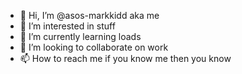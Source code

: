 - 👋 Hi, I’m @asos-markkidd aka me
- 👀 I’m interested in stuff
- 🌱 I’m currently learning loads
- 💞️ I’m looking to collaborate on work
- 📫 How to reach me if you know me then you know

<!---
asos-markkidd/asos-markkidd is a ✨ special ✨ repository because its `README.md` (this file) appears on your GitHub profile.
You can click the Preview link to take a look at your changes.
--->
